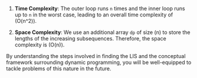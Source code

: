1. **Time Complexity**: The outer loop runs `n` times and the inner loop runs up to `n` in the worst case, leading to an overall time complexity of \(O(n^2)\).

2. **Space Complexity**: We use an additional array `dp` of size \(n\) to store the lengths of the increasing subsequences. Therefore, the space complexity is \(O(n)\).

By understanding the steps involved in finding the LIS and the conceptual framework surrounding dynamic programming, you will be well-equipped to tackle problems of this nature in the future.